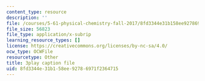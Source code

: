 ```yaml
---
content_type: resource
description: ''
file: /courses/5-61-physical-chemistry-fall-2017/8fd3344e31b158ee92786971f2364715_sZlTriaYRM0.vtt
file_size: 56823
file_type: application/x-subrip
learning_resource_types: []
license: https://creativecommons.org/licenses/by-nc-sa/4.0/
ocw_type: OCWFile
resourcetype: Other
title: 3play caption file
uid: 8fd3344e-31b1-58ee-9278-6971f2364715
---
```

